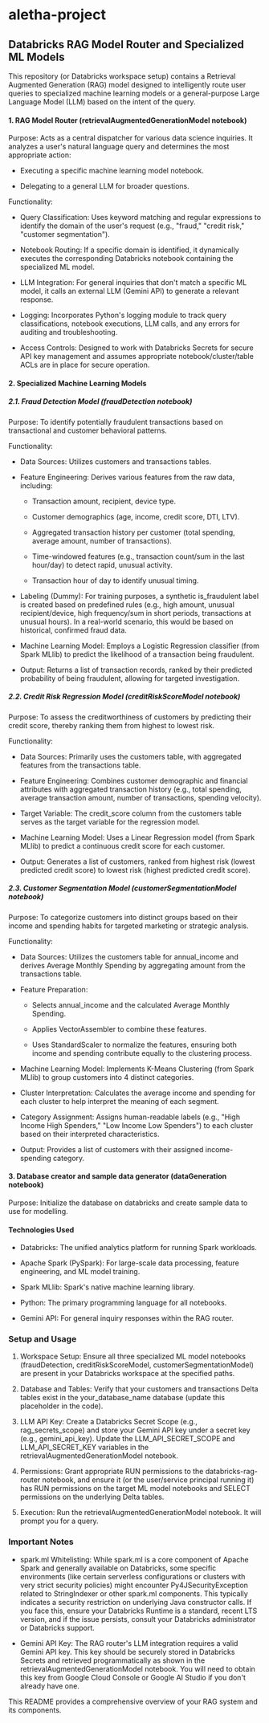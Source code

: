 # aletha-project
## Databricks RAG Model Router and Specialized ML Models 

This repository (or Databricks workspace setup) contains a Retrieval Augmented Generation (RAG) model designed to intelligently route user queries to specialized machine learning models or a general-purpose Large Language Model (LLM) based on the intent of the query.

#### 1. RAG Model Router (retrievalAugmentedGenerationModel notebook)
Purpose: Acts as a central dispatcher for various data science inquiries. It analyzes a user's natural language query and determines the most appropriate action:

- Executing a specific machine learning model notebook.

- Delegating to a general LLM for broader questions.

Functionality:

- Query Classification: Uses keyword matching and regular expressions to identify the domain of the user's request (e.g., "fraud," "credit risk," "customer segmentation").

- Notebook Routing: If a specific domain is identified, it dynamically executes the corresponding Databricks notebook containing the specialized ML model.

- LLM Integration: For general inquiries that don't match a specific ML model, it calls an external LLM (Gemini API) to generate a relevant response.

- Logging: Incorporates Python's logging module to track query classifications, notebook executions, LLM calls, and any errors for auditing and troubleshooting.

- Access Controls: Designed to work with Databricks Secrets for secure API key management and assumes appropriate notebook/cluster/table ACLs are in place for secure operation.

#### 2. Specialized Machine Learning Models
##### 2.1. Fraud Detection Model (fraudDetection notebook)
Purpose: To identify potentially fraudulent transactions based on transactional and customer behavioral patterns.

Functionality:

- Data Sources: Utilizes customers and transactions tables.

- Feature Engineering: Derives various features from the raw data, including:

  - Transaction amount, recipient, device type.

  - Customer demographics (age, income, credit score, DTI, LTV).

  - Aggregated transaction history per customer (total spending, average amount, number of transactions).

  - Time-windowed features (e.g., transaction count/sum in the last hour/day) to detect rapid, unusual activity.

  - Transaction hour of day to identify unusual timing.

- Labeling (Dummy): For training purposes, a synthetic is_fraudulent label is created based on predefined rules (e.g., high amount, unusual recipient/device, high frequency/sum in short periods, transactions at unusual hours). In a real-world scenario, this would be based on historical, confirmed fraud data.

- Machine Learning Model: Employs a Logistic Regression classifier (from Spark MLlib) to predict the likelihood of a transaction being fraudulent.

- Output: Returns a list of transaction records, ranked by their predicted probability of being fraudulent, allowing for targeted investigation.

##### 2.2. Credit Risk Regression Model (creditRiskScoreModel notebook)
Purpose: To assess the creditworthiness of customers by predicting their credit score, thereby ranking them from highest to lowest risk.

Functionality:

- Data Sources: Primarily uses the customers table, with aggregated features from the transactions table.

- Feature Engineering: Combines customer demographic and financial attributes with aggregated transaction history (e.g., total spending, average transaction amount, number of transactions, spending velocity).

- Target Variable: The credit_score column from the customers table serves as the target variable for the regression model.

- Machine Learning Model: Uses a Linear Regression model (from Spark MLlib) to predict a continuous credit score for each customer.

- Output: Generates a list of customers, ranked from highest risk (lowest predicted credit score) to lowest risk (highest predicted credit score).

##### 2.3. Customer Segmentation Model (customerSegmentationModel notebook)
Purpose: To categorize customers into distinct groups based on their income and spending habits for targeted marketing or strategic analysis.

Functionality:

- Data Sources: Utilizes the customers table for annual_income and derives Average Monthly Spending by aggregating amount from the transactions table.

- Feature Preparation:

  - Selects annual_income and the calculated Average Monthly Spending.

  - Applies VectorAssembler to combine these features.

  - Uses StandardScaler to normalize the features, ensuring both income and spending contribute equally to the clustering process.

- Machine Learning Model: Implements K-Means Clustering (from Spark MLlib) to group customers into 4 distinct categories.

- Cluster Interpretation: Calculates the average income and spending for each cluster to help interpret the meaning of each segment.

- Category Assignment: Assigns human-readable labels (e.g., "High Income High Spenders," "Low Income Low Spenders") to each cluster based on their interpreted characteristics.

- Output: Provides a list of customers with their assigned income-spending category.

#### 3. Database creator and sample data generator (dataGeneration notebook)
Purpose: Initialize the database on databricks and create sample data to use for modelling.

#### Technologies Used
- Databricks: The unified analytics platform for running Spark workloads.

- Apache Spark (PySpark): For large-scale data processing, feature engineering, and ML model training.

- Spark MLlib: Spark's native machine learning library.

- Python: The primary programming language for all notebooks.

- Gemini API: For general inquiry responses within the RAG router.

### Setup and Usage
1. Workspace Setup: Ensure all three specialized ML model notebooks (fraudDetection, creditRiskScoreModel, customerSegmentationModel) are present in your Databricks workspace at the specified paths.

2. Database and Tables: Verify that your customers and transactions Delta tables exist in the your_database_name database (update this placeholder in the code).

3. LLM API Key: Create a Databricks Secret Scope (e.g., rag_secrets_scope) and store your Gemini API key under a secret key (e.g., gemini_api_key). Update the LLM_API_SECRET_SCOPE and LLM_API_SECRET_KEY variables in the retrievalAugmentedGenerationModel notebook.

4. Permissions: Grant appropriate RUN permissions to the databricks-rag-router notebook, and ensure it (or the user/service principal running it) has RUN permissions on the target ML model notebooks and SELECT permissions on the underlying Delta tables.

5. Execution: Run the retrievalAugmentedGenerationModel notebook. It will prompt you for a query.

### Important Notes
- spark.ml Whitelisting: While spark.ml is a core component of Apache Spark and generally available on Databricks, some specific environments (like certain serverless configurations or clusters with very strict security policies) might encounter Py4JSecurityException related to StringIndexer or other spark.ml components. This typically indicates a security restriction on underlying Java constructor calls. If you face this, ensure your Databricks Runtime is a standard, recent LTS version, and if the issue persists, consult your Databricks administrator or Databricks support.

- Gemini API Key: The RAG router's LLM integration requires a valid Gemini API key. This key should be securely stored in Databricks Secrets and retrieved programmatically as shown in the retrievalAugmentedGenerationModel notebook. You will need to obtain this key from Google Cloud Console or Google AI Studio if you don't already have one.

This README provides a comprehensive overview of your RAG system and its components.